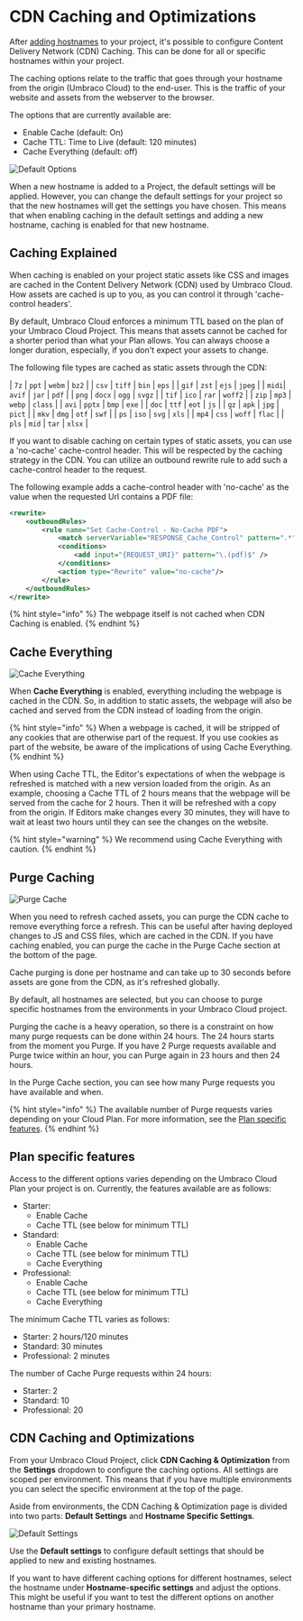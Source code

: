 # CDN Caching and Optimizations

After [adding hostnames](../../go-live/manage-hostnames/) to your project, it's possible to configure Content Delivery Network (CDN) Caching. This can be done for all or specific hostnames within your project.

The caching options relate to the traffic that goes through your hostname from the origin (Umbraco Cloud) to the end-user. This is the traffic of your website and assets from the webserver to the browser.

The options that are currently available are:

* Enable Cache (default: On)
* Cache TTL: Time to Live (default: 120 minutes)
* Cache Everything (default: off)

![Default Options](../../build-and-customize-your-solution/set-up-your-project/project-settings/images/CDN-caching-default.png)

When a new hostname is added to a Project, the default settings will be applied. However, you can change the default settings for your project so that the new hostnames will get the settings you have chosen. This means that when enabling caching in the default settings and adding a new hostname, caching is enabled for that new hostname.

## Caching Explained

When caching is enabled on your project static assets like CSS and images are cached in the Content Delivery Network (CDN) used by Umbraco Cloud. How assets are cached is up to you, as you can control it through 'cache-control headers'.

By default, Umbraco Cloud enforces a minimum TTL based on the plan of your Umbraco Cloud Project. This means that assets cannot be cached for a shorter period than what your Plan allows. You can always choose a longer duration, especially, if you don't expect your assets to change.

The following file types are cached as static assets through the CDN: 

| `7z`  | `ppt`  | `webm` | `bz2`   |
| `csv` | `tiff` | `bin`  | `eps`   |
| `gif` | `zst`  | `ejs`  | `jpeg`  |
| `midi`| `avif` | `jar`  | `pdf`   |
| `png` | `docx` | `ogg`  | `svgz`  |
| `tif` | `ico`  | `rar`  | `woff2` |
| `zip` | `mp3`  | `webp` | `class` |
| `avi` | `pptx` | `bmp`  | `exe`   |
| `doc` | `ttf`  | `eot`  | `js`    |
| `gz`  | `apk`  | `jpg`  | `pict`  |
| `mkv` | `dmg`  | `otf`  | `swf`   |
| `ps`  | `iso`  | `svg`  | `xls`   |
| `mp4` | `css`  | `woff` | `flac`  |
| `pls` | `mid`  | `tar`  | `xlsx`  |

If you want to disable caching on certain types of static assets, you can use a 'no-cache' cache-control header. This will be respected by the caching strategy in the CDN. You can utilize an outbound rewrite rule to add such a cache-control header to the request.

The following example adds a cache-control header with 'no-cache' as the value when the requested Url contains a PDF file:

```xml
<rewrite>
    <outboundRules>
        <rule name="Set Cache-Control - No-Cache PDF">
            <match serverVariable="RESPONSE_Cache_Control" pattern=".*" />
            <conditions>
                <add input="{REQUEST_URI}" pattern="\.(pdf)$" />
            </conditions>
            <action type="Rewrite" value="no-cache"/>
        </rule>
    </outboundRules>
</rewrite>
```

{% hint style="info" %}
The webpage itself is not cached when CDN Caching is enabled.
{% endhint %}

## Cache Everything

![Cache Everything](../../build-and-customize-your-solution/set-up-your-project/project-settings/images/CDN-caching-everything.png)

When **Cache Everything** is enabled, everything including the webpage is cached in the CDN. So, in addition to static assets, the webpage will also be cached and served from the CDN instead of loading from the origin.

{% hint style="info" %}
When a webpage is cached, it will be stripped of any cookies that are otherwise part of the request. If you use cookies as part of the website, be aware of the implications of using Cache Everything.
{% endhint %}


When using Cache TTL, the Editor's expectations of when the webpage is refreshed is matched with a new version loaded from the origin. As an example, choosing a Cache TTL of 2 hours means that the webpage will be served from the cache for 2 hours. Then it will be refreshed with a copy from the origin. If Editors make changes every 30 minutes, they will have to wait at least two hours until they can see the changes on the website.

{% hint style="warning" %}
We recommend using Cache Everything with caution.
{% endhint %}

## Purge Caching

![Purge Cache](../../build-and-customize-your-solution/set-up-your-project/project-settings/images/CDN-purge.png)

When you need to refresh cached assets, you can purge the CDN cache to remove everything force a refresh. This can be useful after having deployed changes to JS and CSS files, which are cached in the CDN. If you have caching enabled, you can purge the cache in the Purge Cache section at the bottom of the page.

Cache purging is done per hostname and can take up to 30 seconds before assets are gone from the CDN, as it's refreshed globally.

By default, all hostnames are selected, but you can choose to purge specific hostnames from the environments in your Umbraco Cloud project.

Purging the cache is a heavy operation, so there is a constraint on how many purge requests can be done within 24 hours. The 24 hours starts from the moment you Purge. If you have 2 Purge requests available and Purge twice within an hour, you can Purge again in 23 hours and then 24 hours.

In the Purge Cache section, you can see how many Purge requests you have available and when.

{% hint style="info" %}
The available number of Purge requests varies depending on your Cloud Plan. For more information, see the [Plan specific features](manage-cdn-caching.md#plan-specific-features).
{% endhint %}

## Plan specific features

Access to the different options varies depending on the Umbraco Cloud Plan your project is on. Currently, the features available are as follows:

* Starter:
  * Enable Cache
  * Cache TTL (see below for minimum TTL)
* Standard:
  * Enable Cache
  * Cache TTL (see below for minimum TTL)
  * Cache Everything
* Professional:
  * Enable Cache
  * Cache TTL (see below for minimum TTL)
  * Cache Everything

The minimum Cache TTL varies as follows:

* Starter: 2 hours/120 minutes
* Standard: 30 minutes
* Professional: 2 minutes

The number of Cache Purge requests within 24 hours:

* Starter: 2
* Standard: 10
* Professional: 20

## CDN Caching and Optimizations

From your Umbraco Cloud Project, click **CDN Caching & Optimization** from the **Settings** dropdown to configure the caching options. All settings are scoped per environment. This means that if you have multiple environments you can select the specific environment at the top of the page.

Aside from environments, the CDN Caching & Optimization page is divided into two parts: **Default Settings** and **Hostname Specific Settings**.

![Default Settings](../../build-and-customize-your-solution/set-up-your-project/project-settings/images/CDN-caching-hostname.png)

Use the **Default settings** to configure default settings that should be applied to new and existing hostnames.

If you want to have different caching options for different hostnames, select the hostname under **Hostname-specific settings** and adjust the options. This might be useful if you want to test the different options on another hostname than your primary hostname.
